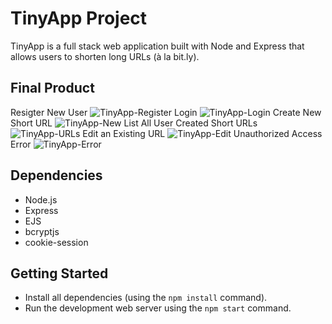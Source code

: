 # TinyApp Project

TinyApp is a full stack web application built with Node and Express that allows users to shorten long URLs (à la bit.ly).

## Final Product
Resigter New User
![TinyApp-Register](https://user-images.githubusercontent.com/107829745/221115636-045efc86-1b8e-4d79-8151-c59afd9403c7.JPG)
Login
![TinyApp-Login](https://user-images.githubusercontent.com/107829745/221115631-aa398fae-9205-4531-9efa-814a40a9cf11.JPG)
Create New Short URL
![TinyApp-New](https://user-images.githubusercontent.com/107829745/221115633-ec912828-3037-4f58-aedb-88eccc1cfe96.JPG)
List All User Created Short URLs
![TinyApp-URLs](https://user-images.githubusercontent.com/107829745/221115639-1abe4a73-21b1-48fe-be4b-6f937d2c1df2.JPG)
Edit an Existing URL
![TinyApp-Edit](https://user-images.githubusercontent.com/107829745/221115627-29b56c02-8470-4031-9051-1e1523c80773.JPG)
Unauthorized Access Error
![TinyApp-Error](https://user-images.githubusercontent.com/107829745/221115630-d362ce54-e9e5-4960-a94f-554c37b35fc2.JPG)


## Dependencies

- Node.js
- Express
- EJS
- bcryptjs
- cookie-session

## Getting Started

- Install all dependencies (using the `npm install` command).
- Run the development web server using the `npm start` command.
